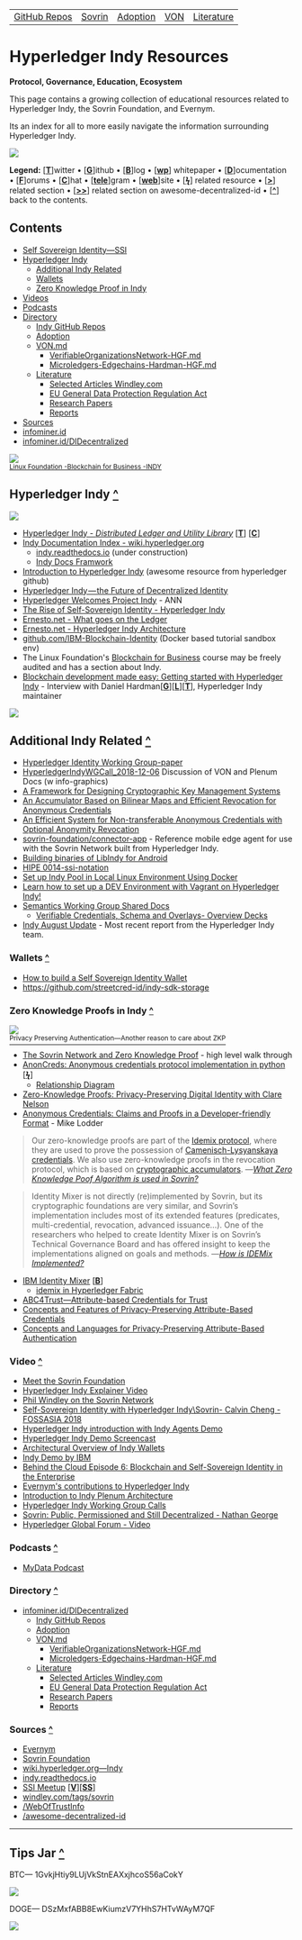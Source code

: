 <table>
  <tr>
  <td><a href="{{ site.url }}/indy-ecosystem/indy-github.html">GitHub Repos</a></td> 
  <td><a href="{{ site.url }}/indy-ecosystem/sovrin.foundation.html">Sovrin</a></td> 
  <td><a href="{{ site.url }}/indy-ecosystem/adoption.html">Adoption</a></td> 
  <td><a href="{{ site.url }}/indy-ecosystem/VON.html">VON</a></td> 
  <td><a href="{{ site.url }}/indy-ecosystem/literature.html">Literature</a></td> 
  </tr>
</table>

# Hyperledger Indy Resources
**Protocol, Governance, Education, Ecosystem** 

This page contains a growing collection of educational resources related to Hyperledger Indy, the Sovrin Foundation, and Evernym. 

Its an index for all to more easily navigate the information surrounding Hyperledger Indy.
 

![](https://i.imgur.com/6O3gTXX.png)

**Legend:** [[**T**](#Link-Shorthand)]witter • [[**G**](#Link-Shorthand)]ithub • [[**B**](#Link-Shorthand)]log • [[**wp**](#Link-Shorthand)] whitepaper • [[**D**](#Link-Shorthand)]ocumentation • [[**F**](#Link-Shorthand)]orums • [[**C**](#Link-Shorthand)]hat • [[**tele**](Link-Shorthand)]gram • [[**web**](Link-Shorthand)]site
• [[**ϟ**](#Link-Shorthand)] related resource • [[**>**](#Link-Shorthand)] related section • [[**>>**]()] related section on awesome-decentralized-id • [[**^**](#Link-Shorthand)] back to the contents. 

## Contents

* [Self Sovereign Identity—SSI](#self-sovereign-identity-)
* [Hyperledger Indy](#hyperledger-indy-)
  * [Additional Indy Related](#additional-indy-related-)
  * [Wallets](#wallets-)
  * [Zero Knowledge Proof in Indy](#zero-knowledge-proofs-in-indy-)
* [Videos](#video-)
* [Podcasts](#podcasts-)
* [Directory](#directory-)
  * [Indy GitHub Repos](indy-github.md)
  * [Adoption](adoption.md)	
  * [VON.md](VON.md)
    * [VerifiableOrganizationsNetwork-HGF.md](../hgf-2018/VerifiableOrganizationsNetwork-HGF.md)	
    * [Microledgers-Edgechains-Hardman-HGF.md](../hgf-2018/Microledgers-Edgechains-Hardman-HGF.md)	
  * [Literature](literature.md)
    * [Selected Articles Windley.com](literature.md#selected-articles-windleycom-)
    * [EU General Data Protection Regulation Act](literature.md#eu-general-data-protection-regulation-act-)
    * [Research Papers](literature.md#research-papers-)
    * [Reports](literature.md#reports)
* [Sources](#sources-)
* [infominer.id](https://infominer.id)
* [infominer.id/DIDecentralized](https://infominer.id/DIDecentralized)


![](https://imgur.com/2LWlrgvl.png)\
<sup><a href="https://www.edx.org/course/blockchain-for-business-an-introduction-to-hyperledger-technologies">Linux Foundation -Blockchain for Business -INDY</a></sup>

## Hyperledger Indy [**^**](#Contents)

![](https://www.osiztechnologies.com/asset/oimages/hyperledger_indy/hyperledger_indy_02.png)


* [Hyperledger Indy - *Distributed Ledger and Utility Library*](https://www.hyperledger.org/projects/hyperledger-indy) [[**T**](https://twitter.com/Hyperledger)] [[**C**](https://chat.hyperledger.org)]
* [Indy Documentation Index - wiki.hyperledger.org](https://wiki.hyperledger.org/projects/indy/documentation)
  * [indy.readthedocs.io](https://indy.readthedocs.io/) (under construction)
  * [Indy Docs Framwork](https://github.com/hyperledger/indy-hipe/tree/master/text/0025-indy-docs-framework)
* [Introduction to Hyperledger Indy](https://github.com/hyperledger/education/blob/master/LFS171x/docs/introduction-to-hyperledger-indy.md) (awesome resource from hyperledger github)
* [Hyperledger Indy — the Future of Decentralized Identity](https://www.axiomtech.io/blog-feed/hyperledger-indy-decentralized-identity)
* [Hyperledger Welcomes Project Indy](https://www.hyperledger.org/blog/2017/05/02/hyperledger-welcomes-project-indy) - ANN
* [The Rise of Self-Sovereign Identity - Hyperledger Indy](https://wso2.com/blog/research/the-rise-of-self-sovereign-identity-hyperledger-indy)
* [Ernesto.net - What goes on the Ledger](https://www.ernesto.net/ernesto-net-5-minute-course-on-indy-and-what-goes-on-the-blockchain-ledger/)
* [Ernesto.net - Hyperledger Indy Architecture](https://www.ernesto.net/hyperledger-indy-architecture/)
* [github.com/IBM-Blockchain-Identity](https://github.com/IBM-Blockchain-Identity) (Docker based tutorial sandbox env)
* The Linux Foundation's [Blockchain for Business](https://www.edx.org/professional-certificate/linuxfoundationx-blockchain-for-business) course may be freely audited and has a section about Indy.
* [Blockchain development made easy: Getting started with Hyperledger Indy](https://jaxenter.com/hyperledger-indy-interview-hardman-148796.html) - Interview with Daniel Hardman[[**G**](https://github.com/dhh1128)][[**L**](https://www.linkedin.com/in/danielhardman/)][[**T**](https://twitter.com/dhh1128)], Hyperledger Indy maintainer

<img src="https://i.imgur.com/a0dpDtr.png"/>


## Additional Indy Related [**^**](#Contents) 
* [Hyperledger Identity Working Group-paper](https://docs.google.com/document/d/1ExFNRx-yYoS8FnDIUX1_0UBMha9TvQkfts2kVnDc4KE/edit#heading=h.7noli5fp1i70)
* [HyperledgerIndyWGCall_2018-12-06](https://drive.google.com/file/d/1166XpTM8WgZVMN2ca53CRCJapZlAeUhM/view) Discussion of VON and Plenum Docs (w info-graphics)
* [A Framework for Designing Cryptographic Key Management Systems](https://nvlpubs.nist.gov/nistpubs/specialpublications/nist.sp.800-130.pdf) 
* [An Accumulator Based on Bilinear Maps and Efficient Revocation for Anonymous Credentials](https://eprint.iacr.org/2008/539.pdf)
* [An Efficient System for Non-transferable Anonymous Credentials with Optional Anonymity Revocation](https://www.iacr.org/archive/eurocrypt2001/20450093.pdf)
* [sovrin-foundation/connector-app](https://github.com/sovrin-foundation/connector-app) - Reference mobile edge agent for use with the Sovrin Network built from Hyperledger Indy.
* [Building binaries of LibIndy for Android](https://github.com/hyperledger/indy-sdk/blob/master/doc/android-build.md)
* [HIPE 0014-ssi-notation](https://github.com/hyperledger/indy-hipe/tree/master/text/0014-ssi-notation)
* [Set up Indy Pool in Local Linux Environment Using Docker](https://medium.com/@smaldeniya/setup-hyperledger-indy-pool-in-local-linux-environment-using-docker-304d13eb86dc)
* [Learn how to set up a DEV Environment with Vagrant on Hyperledger Indy!](https://github.com/hyperledger/indy-node/blob/master/environment/vagrant/sandbox/DevelopmentEnvironment/Virtualbox/Vagrantfile)
* [Semantics Working Group Shared Docs](https://drive.google.com/drive/u/0/folders/1zkXr--0DG7I1k62vaFuotEzIaTIUH0ou?ogsrc=32)
  * [Verifiable Credentials, Schema and Overlays- Overview Decks](https://drive.google.com/drive/u/0/folders/1UxLLugRQKuV8Mdvv_X9Y6ty4szSi5ZNU?ogsrc=32)
* [Indy August Update](https://wiki.hyperledger.org/groups/tsc/project-updates/indy-2018-aug) - Most recent report from the Hyperledger Indy team.


### Wallets [**^**](#Contents)

* [How to build a Self Sovereign Identity Wallet](https://www.devteam.space/blog/how-to-build-a-self-sovereign-identity-wallet/)
* https://github.com/streetcred-id/indy-sdk-storage

### Zero Knowledge Proofs in Indy [**^**](#Contents)
<a href="https://www.slideshare.net/eralcnoslen/privacypreserving-authentication-another-reason-to-care-about-zeroknowledge-proofs"><img src="https://i.imgur.com/LAUkkbN.png"/><br/><sup>Privacy Preserving Authentication—Another reason to care about ZKP</sup></a>

* [The Sovrin Network and Zero Knowledge Proof](https://sovrin.org/the-sovrin-network-and-zero-knowledge-proofs/) - high level walk through
* [AnonCreds: Anonymous credentials protocol implementation in python](https://github.com/hyperledger/indy-anoncreds) [[**ϟ**](https://github.com/hyperledger/indy-anoncreds/blob/master/docs/anoncred-usecase1.pdf)]
  * [Relationship Diagram](https://github.com/hyperledger/indy-node/blob/master/docs/relationship-diagram.png)
* [Zero-Knowledge Proofs: Privacy-Preserving Digital Identity with Clare Nelson](https://www.slideshare.net/SSIMeetup/zeroknowledge-proofs-privacypreserving-digital-identity-with-clare-nelson)
* [Anonymous Credentials: Claims and Proofs in a Developer-friendly Format](https://docs.google.com/document/d/1XEfaOinOTIU9RgtP-GlXQAbOoW8z-oR5aWJDoQdftZ4/edit#heading=h.vor6nerodxkn) - Mike Lodder


>Our zero-knowledge proofs are part of the [Idemix protocol](http://domino.research.ibm.com/library/cyberdig.nsf/papers/EEB54FF3B91C1D648525759B004FBBB1/%24File/rz3730_revised.pdf), where they are used to prove the possession of [Camenisch-Lysyanskaya credentials](https://eprint.iacr.org/2001/019.pdf). We also use zero-knowledge proofs in the revocation protocol, which is based on [cryptographic accumulators](https://eprint.iacr.org/2008/539.pdf). —*[What Zero Knowledge Poof Algorithm is used in Sovrin?](https://forum.sovrin.org/t/what-zero-knowledge-proof-algorithm-is-used-in-sovrin/71/2)*

>Identity Mixer is not directly (re)implemented by Sovrin, but its cryptographic foundations are very similar, and Sovrin’s implementation includes most of its extended features (predicates, multi-credential, revocation, advanced issuance…). One of the researchers who helped to create Identity Mixer is on Sovrin’s Technical Governance Board and has offered insight to keep the implementations aligned on goals and methods. 
>—*[How is IDEMix Implemented?](https://forum.sovrin.org/t/how-idemex-is-implemented-in-sovrin-indy/)*

* [IBM Identity Mixer](https://www.zurich.ibm.com/identity_mixer/) [[**B**](https://idemix.wordpress.com/)]
  * [idemix in Hyperledger Fabric](https://hyperledger-fabric.readthedocs.io/en/release-1.3/idemix.html)
* [ABC4Trust—Attribute-based Credentials for Trust](https://abc4trust.eu/)
* [Concepts and Features of Privacy-Preserving Attribute-Based Credentials](https://github.com/p2abcengine/p2abcengine/wiki/Concepts-and-features)
* [Concepts and Languages for Privacy-Preserving Attribute-Based Authentication](http://dl.ifip.org/db/conf/idman/idman2013/CamenischDLNPP13.pdf)





### Video [**^**](#Contents) 
* [Meet the Sovrin Foundation](https://vimeo.com/299487829)
* [Hyperledger Indy Explainer Video](https://www.youtube.com/watch?v=MnO2L6WoqD0)
* [Phil Windley on the Sovrin Network](https://www.youtube.com/watch?v=IxQUL2ztFi8)
* [Self-Sovereign Identity with Hyperledger Indy\Sovrin- Calvin Cheng - FOSSASIA 2018](https://www.youtube.com/watch?v=hfyIZu3_fw8)
* [Hyperledger Indy introduction with Indy Agents Demo](https://www.youtube.com/watch?v=llwfb5Ut5sg)
* [Hyperledger Indy Demo Screencast](https://www.youtube.com/watch?v=9WZxlrGMA3s&t=93s)
* [Architectural Overview of Indy Wallets](https://www.youtube.com/watch?v=Km4IoUdb3Lc)
* [Indy Demo by IBM](https://www.youtube.com/watch?v=cz-6BldajiA)
* [Behind the Cloud Episode 6: Blockchain and Self-Sovereign Identity in the Enterprise](https://www.youtube.com/watch?v=wSdm2-18Z2g)
* [Evernym's contributions to Hyperledger Indy](https://www.youtube.com/playlist?list=PLRp0viTDxBWGLdZk0aamtahB9cpJGV7ZF)
* [Introduction to Indy Plenum Architecture](https://www.youtube.com/watch?v=WZin717AT_A)
* [Hyperledger Indy Working Group Calls](https://drive.google.com/drive/u/0/folders/1AwHWN95KmSEi5fijraID0tFFMzYHoMwt?ogsrc=32)
* [Sovrin: Public, Permissioned and Still Decentralized - Nathan George](https://www.youtube.com/watch?v=lVHJiUrHv2A&app=desktop)
* [Hyperledger Global Forum - Video](https://www.youtube.com/playlist?list=PL0MZ85B_96CGkWnEvdPy5sB4VRcH2XWuP)


### Podcasts [**^**](#contents) 
* [MyData Podcast](https://mydata.org/podcast/)

### Directory [**^**](#contents)
* [infominer.id/DIDecentralized](https://infominer.id/DIDecentralized)
  * [Indy GitHub Repos](indy-github.md)
  * [Adoption](adoption.md)	
  * [VON.md](VON.md)
    * [VerifiableOrganizationsNetwork-HGF.md](../hgf-2018/VerifiableOrganizationsNetwork-HGF.md)	
    * [Microledgers-Edgechains-Hardman-HGF.md](../hgf-2018/Microledgers-Edgechains-Hardman-HGF.md)	
  * [Literature](literature.md)
    * [Selected Articles Windley.com](literature.md#selected-articles-windleycom-)
    * [EU General Data Protection Regulation Act](literature.md#eu-general-data-protection-regulation-act-)
    * [Research Papers](literature.md#research-papers-)
    * [Reports](literature.md#reports)

### Sources [**^**](#contents) 
* [Evernym](https://www.evernym.com/)
* [Sovrin Foundation](https://sovrin.org/)
* [wiki.hyperledger.org—Indy](https://wiki.hyperledger.org/display/indy)
* [indy.readthedocs.io](https://indy.readthedocs.io)
* [SSI Meetup](http://ssimeetup.org/) [[**V**](https://www.youtube.com/channel/UCSqSTlKdbbCM1muGOhDa3Og)][[**SS**](https://www.slideshare.net/SSIMeetup/presentations/)] 
* [windley.com/tags/sovrin](http://www.windley.com/tags/sovrin)
* [/WebOfTrustInfo](https://github.com/WebOfTrustInfo/)
* [/awesome-decentralized-id](https://github.com/infominer33/DIDecentralized)

---

## Tips Jar [**^**](#contents)

BTC— 1GvkjHtiy9LUjVkStnEAXxjhcoS56aCokY

![](https://imgur.com/yXLLm9Bl.png) 

DOGE— DSzMxfABB8EwKiumzV7YHhS7HTvWAyM7QF

![](https://i.imgur.com/0zBLoUP.png) 
